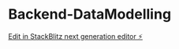 # Backend-DataModelling

[Edit in StackBlitz next generation editor ⚡️](https://stackblitz.com/~/github.com/bidufpv/Backend-DataModelling)